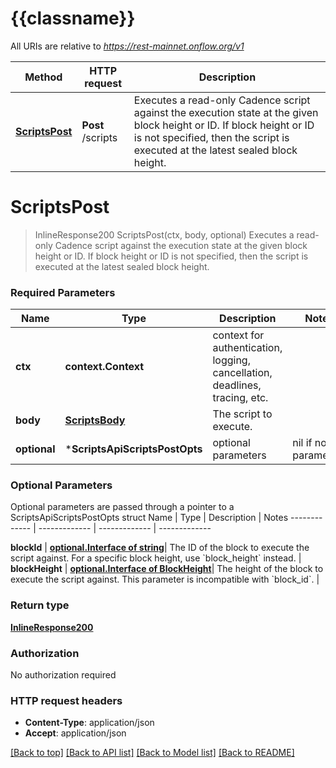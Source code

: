 # {{classname}}

All URIs are relative to *https://rest-mainnet.onflow.org/v1*

Method | HTTP request | Description
------------- | ------------- | -------------
[**ScriptsPost**](ScriptsApi.md#ScriptsPost) | **Post** /scripts | Executes a read-only Cadence script against the execution state at the given block height or ID. If block height or ID is not specified, then the script is executed at the latest sealed block height.

# **ScriptsPost**
> InlineResponse200 ScriptsPost(ctx, body, optional)
Executes a read-only Cadence script against the execution state at the given block height or ID. If block height or ID is not specified, then the script is executed at the latest sealed block height.

### Required Parameters

Name | Type | Description  | Notes
------------- | ------------- | ------------- | -------------
 **ctx** | **context.Context** | context for authentication, logging, cancellation, deadlines, tracing, etc.
  **body** | [**ScriptsBody**](ScriptsBody.md)| The script to execute. | 
 **optional** | ***ScriptsApiScriptsPostOpts** | optional parameters | nil if no parameters

### Optional Parameters
Optional parameters are passed through a pointer to a ScriptsApiScriptsPostOpts struct
Name | Type | Description  | Notes
------------- | ------------- | ------------- | -------------

 **blockId** | [**optional.Interface of string**](.md)| The ID of the block to execute the script against. For a specific block height, use &#x60;block_height&#x60; instead. | 
 **blockHeight** | [**optional.Interface of BlockHeight**](.md)| The height of the block to execute the script against. This parameter is incompatible with &#x60;block_id&#x60;. | 

### Return type

[**InlineResponse200**](inline_response_200.md)

### Authorization

No authorization required

### HTTP request headers

 - **Content-Type**: application/json
 - **Accept**: application/json

[[Back to top]](#) [[Back to API list]](../README.md#documentation-for-api-endpoints) [[Back to Model list]](../README.md#documentation-for-models) [[Back to README]](../README.md)

